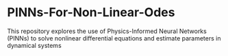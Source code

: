 # PINNs-For-Non-Linear-Odes
This repository explores the use of Physics-Informed Neural Networks (PINNs) to solve nonlinear differential equations and estimate parameters in dynamical systems
